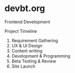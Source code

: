 # devbt.org
Frontend Development

Project Timeline
1. Requirement Gathering
2. UX & UI Design
3. Content writing
4. Development & Programming
5. Beta Testing & Review
6. Site Launch
